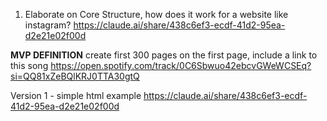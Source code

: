1. Elaborate on Core Structure, how does it work for a website like instagram?
https://claude.ai/share/438c6ef3-ecdf-41d2-95ea-d2e21e02f00d

**MVP DEFINITION**
create first 300 pages
on the first page, include a link to this song https://open.spotify.com/track/0C6Sbwuo42ebcvGWeWCSEq?si=QQ81xZeBQlKRJ0TTA30gtQ

Version 1 - simple html example
https://claude.ai/share/438c6ef3-ecdf-41d2-95ea-d2e21e02f00d
